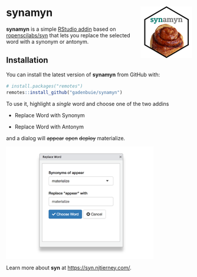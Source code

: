 # synamyn <img src="man/figures/logo.png" align="right" height=140/>

**synamyn** is a simple [RStudio addin](https://github.com/daattali/addinslist) based on [ropenscilabs/syn](https://github.com/ropenscilabs/syn) that lets you replace the selected word with a synonym or antonym.

## Installation

You can install the latest version of **synamyn** from GitHub with:

``` r
# install.packages("remotes")
remotes::install_github("gadenbuie/synamyn")
```

To use it, highlight a _single_ word and choose one of the two addins

- Replace Word with Synonym

- Replace Word with Antonym

and a dialog will ~~appear~~ ~~open~~ ~~deploy~~ materialize.

<img src="man/figures/addin-screenshot.png" align="center" width="400px"/>

Learn more about **syn** at <https://syn.njtierney.com/>.
